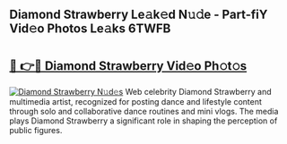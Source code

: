 ## Diamond Strawberry Le𝚊k𝚎d N𝚞𝚍e - Part-fiY Vid𝚎o Photos Le𝚊ks 6TWFB

# <h2><a href="http://fbfhwhv.evod.top/?m=Diamond+Strawberry">🔗 👉🔴 Diamond Strawberry Vid𝚎o Ph𝚘t𝚘s</a></h2>

[![Diamond Strawberry N𝚞d𝚎s](https://i.imgur.com/8V9OHl7.gif)](http://fbfhwhv.evod.top/?m=Diamond+Strawberry)
Web celebrity Diamond Strawberry and multimedia artist, recognized for posting dance and lifestyle content through solo and collaborative dance routines and mini vlogs. The media plays Diamond Strawberry a significant role in shaping the perception of public figures. 
